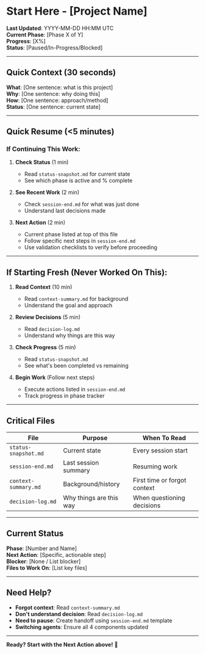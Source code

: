 # Start Here - [Project Name]

**Last Updated**: YYYY-MM-DD HH:MM UTC  
**Current Phase**: [Phase X of Y]  
**Progress**: [X%]  
**Status**: [Paused/In-Progress/Blocked]

---

## Quick Context (30 seconds)

**What**: [One sentence: what is this project]  
**Why**: [One sentence: why doing this]  
**How**: [One sentence: approach/method]  
**Status**: [One sentence: current state]

---

## Quick Resume (<5 minutes)

### If Continuing This Work:

1. **Check Status** (1 min)
   - Read `status-snapshot.md` for current state
   - See which phase is active and % complete

2. **See Recent Work** (2 min)
   - Check `session-end.md` for what was just done
   - Understand last decisions made

3. **Next Action** (2 min)
   - Current phase listed at top of this file
   - Follow specific next steps in `session-end.md`
   - Use validation checklists to verify before proceeding

---

## If Starting Fresh (Never Worked On This):

1. **Read Context** (10 min)
   - Read `context-summary.md` for background
   - Understand the goal and approach

2. **Review Decisions** (5 min)
   - Read `decision-log.md`
   - Understand why things are this way

3. **Check Progress** (5 min)
   - Read `status-snapshot.md`
   - See what's been completed vs remaining

4. **Begin Work** (Follow next steps)
   - Execute actions listed in `session-end.md`
   - Track progress in phase tracker

---

## Critical Files

| File | Purpose | When To Read |
|------|---------|--------------|
| `status-snapshot.md` | Current state | Every session start |
| `session-end.md` | Last session summary | Resuming work |
| `context-summary.md` | Background/history | First time or forgot context |
| `decision-log.md` | Why things are this way | When questioning decisions |

---

## Current Status

**Phase**: [Number and Name]  
**Next Action**: [Specific, actionable step]  
**Blocker**: [None / List blocker]  
**Files to Work On**: [List key files]

---

## Need Help?

- **Forgot context**: Read `context-summary.md`
- **Don't understand decision**: Read `decision-log.md`
- **Need to pause**: Create handoff using `session-end.md` template
- **Switching agents**: Ensure all 4 components updated

---

**Ready? Start with the Next Action above!** 🚀

